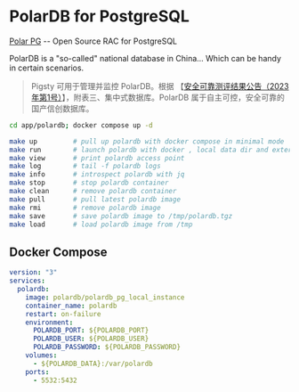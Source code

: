 # PolarDB for PostgreSQL

[Polar PG](https://openpolardb.com/document?type=PolarDB-PG) -- Open Source RAC for PostgreSQL

PolarDB is a "so-called" national database in China... Which can be handy in certain scenarios.

> Pigsty 可用于管理并监控 PolarDB。根据 【[安全可靠测评结果公告（2023年第1号）](http://www.itsec.gov.cn/aqkkcp/cpgg/202312/t20231226_162074.html)】，附表三、集中式数据库。PolarDB 属于自主可控，安全可靠的国产信创数据库。


```bash
cd app/polardb; docker compose up -d
```

```bash
make up         # pull up polardb with docker compose in minimal mode
make run        # launch polardb with docker , local data dir and external PostgreSQL
make view       # print polardb access point
make log        # tail -f polardb logs
make info       # introspect polardb with jq
make stop       # stop polardb container
make clean      # remove polardb container
make pull       # pull latest polardb image
make rmi        # remove polardb image
make save       # save polardb image to /tmp/polardb.tgz
make load       # load polardb image from /tmp
```


## Docker Compose 

```yaml
version: "3"
services:
  polardb:
    image: polardb/polardb_pg_local_instance
    container_name: polardb
    restart: on-failure
    environment:
      POLARDB_PORT: ${POLARDB_PORT}
      POLARDB_USER: ${POLARDB_USER}
      POLARDB_PASSWORD: ${POLARDB_PASSWORD}
    volumes:
      - ${POLARDB_DATA}:/var/polardb
    ports:
      - 5532:5432
```


